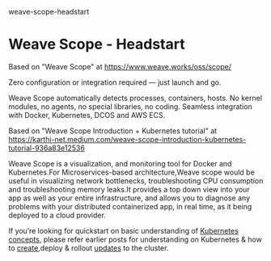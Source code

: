 weave-scope-headstart
# Weave Scope - Headstart

Based on "Weave Scope" at https://www.weave.works/oss/scope/

Zero configuration or integration required — just launch and go.

Weave Scope automatically detects processes, containers, hosts. No kernel modules, no agents, no special libraries, no coding. Seamless integration with Docker, Kubernetes, DCOS and AWS ECS.

Based on "Weave Scope Introduction + Kubernetes tutorial" at https://karthi-net.medium.com/weave-scope-introduction-kubernetes-tutorial-936a83e12536

Weave Scope is a visualization, and monitoring tool for Docker and Kubernetes.For Microservices-based architecture,Weave scope would be useful in visualizing network bottlenecks, troubleshooting CPU consumption and troubleshooting memory leaks.It provides a top down view into your app as well as your entire infrastructure, and allows you to diagnose any problems with your distributed containerized app, in real time, as it being deployed to a cloud provider.

If you’re looking for quickstart on basic understanding of [Kubernetes concepts](http://www.upnxtblog.com/index.php/2017/11/13/kubernetes-platform-intro-key-concepts/), please refer earlier posts for understanding on Kubernetes & how to [create](http://www.upnxtblog.com/index.php/2017/11/17/how-to-kubernetes-create-simple-cluster-deploy-app/),deploy & rollout [updates](http://www.upnxtblog.com/index.php/2017/11/20/kubernetes-tutorial-scale-perform-updates-app/) to the cluster.

